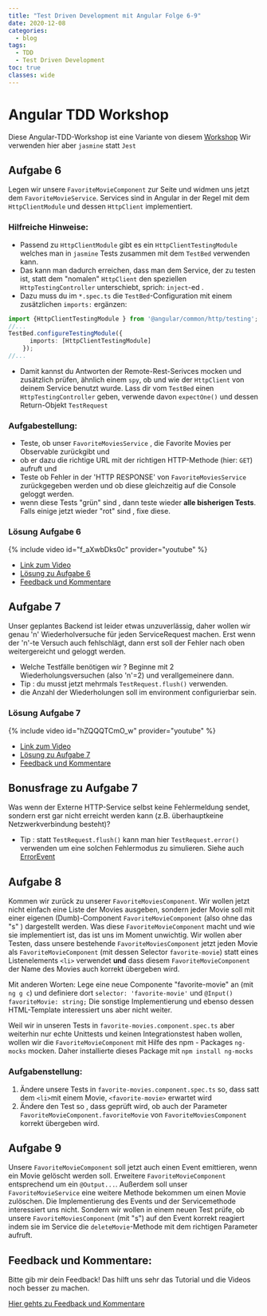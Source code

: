```yaml
---
title: "Test Driven Development mit Angular Folge 6-9"
date: 2020-12-08 
categories:
  - blog
tags:
  - TDD
  - Test Driven Development
toc: true
classes: wide
---
```

# Angular TDD Workshop
Diese Angular-TDD-Workshop ist eine Variante von diesem [Workshop](https://itnext.io/test-driven-development-in-an-angular-world-92c0c42a54d0)
Wir verwenden hier aber `jasmine` statt `Jest`

## Aufgabe 6
Legen wir unsere `FavoriteMovieComponent` zur Seite und widmen uns jetzt dem `FavoriteMovieService`. Services sind in Angular in der Regel mit dem `HttpClientModule` und dessen `HttpClient` implementiert. 

### Hilfreiche Hinweise:
* Passend zu `HttpClientModule` gibt es ein `HttpClientTestingModule` welches man in `jasmine` Tests zusammen mit dem `TestBed` verwenden kann. 
*  Das kann man dadurch erreichen, dass man dem Service, der zu testen ist,   statt dem "nomalen" `HttpClient` den speziellen `HttpTestingController` unterschiebt, sprich: `inject`-ed . 
* Dazu muss du im `*.spec.ts` die `TestBed`-Configuration mit einem zusätzlichen `imports:` ergänzen: 
```typescript
import {HttpClientTestingModule } from '@angular/common/http/testing';
//...
TestBed.configureTestingModule({
      imports: [HttpClientTestingModule]
    });
//...
``` 
* Damit kannst du Antworten der Remote-Rest-Serivces mocken und zusätzlich prüfen, ähnlich einem `spy`, ob und wie der `HttpClient` von deinem Service benutzt wurde. Lass dir vom `TestBed` einen `HttpTestingController` geben, verwende davon `expectOne()` und dessen Return-Objekt `TestRequest`
### Aufgabestellung:
* Teste, ob unser `FavoriteMoviesService` , die Favorite Movies per Observable zurückgibt und 
* ob er dazu die richtige URL mit der richtigen HTTP-Methode (hier: `GET`) aufruft und 
* Teste ob Fehler in der 'HTTP RESPONSE'  von `FavoriteMoviesService` zurückgegeben werden und ob diese gleichzeitig auf die Console geloggt werden.
* wenn diese Tests "grün" sind , dann teste wieder **alle bisherigen Tests**. Falls einige jetzt wieder "rot" sind , fixe diese. 
### Lösung Aufgabe 6 
{% include video id="f_aXwbDks0c" provider="youtube" %} 
* [Link zum Video](https://youtu.be/f_aXwbDks0c)
* [Lösung zu Aufgabe 6](https://github.com/bodote/tdd-angular/tree/v1.6) 
* [Feedback und Kommentare](https://github.com/bodote/bodote.github.io/discussions)


## Aufgabe 7
Unser geplantes Backend ist leider etwas unzuverlässig, daher wollen wir genau 'n' Wiederholversuche für jeden ServiceRequest machen. Erst wenn der 'n'-te Versuch auch fehlschlägt, dann erst soll der Fehler nach oben weitergereicht und geloggt werden.
* Welche Testfälle benötigen wir ? Beginne mit 2 Wiederholungsversuchen (also 'n'=2) und verallgemeinere dann.
* Tip : du musst jetzt mehrmals  `TestRequest.flush()` verwenden.
* die Anzahl der Wiederholungen soll im environment configurierbar sein.
### Lösung Aufgabe 7 
{% include video id="hZQQQTCmO_w" provider="youtube" %} 
* [Link zum Video](https://youtu.be/hZQQQTCmO_w)
* [Lösung zu Aufgabe 7](https://github.com/bodote/tdd-angular/tree/v1.7) 
* [Feedback und Kommentare](https://github.com/bodote/bodote.github.io/discussions)


## Bonusfrage zu Aufgabe 7
Was wenn der Externe HTTP-Service selbst keine Fehlermeldung sendet, sondern erst gar nicht erreicht werden kann (z.B. überhauptkeine Netzwerkverbindung besteht)?
* Tip : statt `TestRequest.flush()` kann man hier `TestRequest.error()` verwenden um eine solchen Fehlermodus zu simulieren. Siehe auch [ErrorEvent](https://developer.mozilla.org/en-US/docs/Web/API/ErrorEvent)

## Aufgabe 8
Kommen wir zurück zu unserer `FavoriteMoviesComponent`. Wir wollen jetzt nicht einfach eine Liste der Movies ausgeben, sondern jeder Movie soll mit einer eigenen (Dumb)-Component `FavoriteMovieComponent` (also ohne das "s" ) dargestellt werden. Was diese `FavoriteMovieComponent` macht und wie sie implementiert ist, das ist uns im Moment unwichtig.
Wir wollen aber Testen, dass unsere bestehende `FavoriteMoviesComponent` jetzt jeden Movie als `FavoriteMovieComponent` (mit dessen Selector `favorite-movie`) statt  eines Listenelements `<li>` verwendet  **und** dass diesem `FavoriteMovieComponent` der Name des Movies auch korrekt übergeben wird.

Mit anderen Worten:
Lege eine neue Componente "favorite-movie" an (mit `ng g c`) und definiere dort `selector: 'favorite-movie'` und `@Input() favoriteMovie: string;`
Die sonstige Implementierung und ebenso dessen HTML-Template interessiert uns aber nicht weiter.

Weil wir in unseren Tests in `favorite-movies.component.spec.ts` aber weiterhin nur echte Unittests und keinen Integrationstest haben wollen, wollen wir die `FavoriteMovieComponent` mit Hilfe des npm - Packages `ng-mocks` mocken. Daher installierte dieses Package mit `npm install ng-mocks`

### Aufgabenstellung:
1. Ändere unsere Tests in `favorite-movies.component.spec.ts` so, dass satt dem `<li>`mit einem Movie, `<favorite-movie>` erwartet wird
2. Ändere den Test so , dass geprüft wird, ob auch der Parameter `FavoriteMovieComponent.favoriteMovie` von `FavoriteMoviesComponent` korrekt übergeben wird.

## Aufgabe 9
Unsere `FavoriteMovieComponent` soll jetzt auch einen Event emittieren, wenn ein Movie gelöscht werden soll. Erweitere `FavoriteMovieComponent` entsprechend um ein `@Output...`.
Außerdem soll unser `FavoriteMovieService` eine weitere Methode bekommen um einen Movie zulöschen. Die Implementierung des Events und der Servicemethode interessiert uns nicht. Sondern wir wollen in einem neuen Test prüfe, ob unsere `FavoriteMoviesComponent` (mit "s") auf den Event korrekt reagiert indem sie im Service die `deleteMovie`-Methode mit dem richtigen Parameter aufruft.


## Feedback und Kommentare:
Bitte gib mir dein Feedback! Das hilft uns sehr das Tutorial und die Videos noch besser zu machen.

[Hier gehts zu Feedback und Kommentare](https://github.com/bodote/bodote.github.io/discussions) 